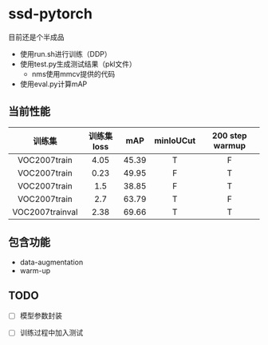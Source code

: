 # ssd-pytorch
目前还是个半成品
* 使用run.sh进行训练（DDP）
* 使用test.py生成测试结果（pkl文件）
    * nms使用mmcv提供的代码
* 使用eval.py计算mAP

## 当前性能
|训练集|训练集loss|mAP|minIoUCut|200 step warmup|
|:---:|:---:|:---:|:---:|:---:|
|VOC2007train|4.05|45.39| T |F |
|VOC2007train|0.23|49.95|F |T |
|VOC2007train|1.5|38.85|F |T |
|VOC2007train|2.7|63.79|T|F |
|VOC2007trainval|2.38|69.66|T|T |

## 包含功能
* data-augmentation
* warm-up

## TODO
+ [ ] 模型参数封装
* [ ] 训练过程中加入测试

